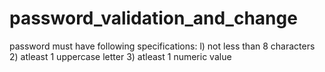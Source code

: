 # password_validation_and_change

password must have following specifications:
l) not less than 8 characters
2) atleast 1 uppercase letter
3) atleast 1 numeric value
